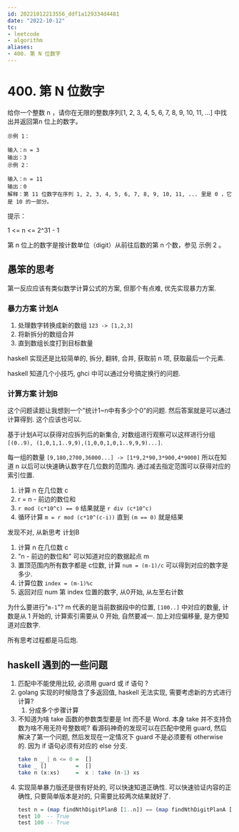 ```yaml
---
id: 20221012213556_ddf1a129334d4481
date: "2022-10-12"
tc:
- leetcode
- algorithm
aliases:
- 400. 第 N 位数字
---
```


# 400. 第 N 位数字

给你一个整数 n ，请你在无限的整数序列[1, 2, 3, 4, 5, 6, 7, 8, 9, 10, 11, ...] 中找出并返回第n 位上的数字。

```
示例 1：

输入：n = 3
输出：3
示例 2：

输入：n = 11
输出：0
解释：第 11 位数字在序列 1, 2, 3, 4, 5, 6, 7, 8, 9, 10, 11, ... 里是 0 ，它是 10 的一部分。
```

提示：

1 <= n <= 2^31 - 1

第 n 位上的数字是按计数单位（digit）从前往后数的第 n 个数，参见 示例 2 。

## 愚笨的思考

第一反应应该有类似数学计算公式的方案, 但那个有点难, 优先实现暴力方案.

### 暴力方案 计划A

1. 处理数字转换成新的数组 `123 -> [1,2,3]`
2. 将新拆分的数组合并
3. 直到数组长度打到目标数量

haskell 实现还是比较简单的, 拆分, 翻转, 合并, 获取前 n 项, 获取最后一个元素.

haskell 知道几个小技巧, ghci 中可以通过分号搞定换行的问题.

### 计算方案 计划B

这个问题读题让我想到一个"统计1\~n中有多少个0"的问题. 然后答案就是可以通过计算得到. 这个应该也可以.

基于计划A可以获得对应拆列后的新集合, 对数组进行观察可以这样进行分组 `[(0..9), (1,0,1,1..9,9),(1,0,0,1,0,1..9,9,9)...]`.

每一组的数量 `[9,180,2700,36000...] -> [1*9,2*90,3*900,4*9000]` 所以在知道 n 以后可以快速确认数字在几位数的范围内. 通过减去指定范围可以获得对应的索引位置.

1. 计算 n 在几位数 c
2. r = n - 前边的数位和
3. `r mod (c*10^c) == 0` 结果就是 `r div (c*10^c)`
4. 循环计算 `m = r mod (c*10^(c-i))` 直到 `(m == 0)` 就是结果

发现不对, 从新思考 计划B

1. 计算 n 在几位数 c
2. "n - 前边的数位和" 可以知道对应的数据起点 m
3. 置顶范围内所有数字都是 c位数, 计算 `num = (m-1)/c` 可以得到对应的数字是多少.
4. 计算位数 `index = (m-1)%c`
5. 返回对应 num 第 index 位置的数字, 从0开始, 从左至右计数

为什么要进行"`m-1`"? m 代表的是当前数据段中的位置, `[100..]` 中对应的数量, 计数是从 1 开始的, 计算索引需要从 0 开始, 自然要减一. 加上对应偏移量, 是方便知道对应数字.

所有思考过程都是马后炮.

## haskell 遇到的一些问题

1. 匹配中不能使用比较, 必须用 guard 或 if 语句 ?
2. golang 实现的时候隐含了多返回值, haskell 无法实现, 需要考虑新的方式进行计算?
    1. 分成多个步骤计算
3. 不知道为啥 take 函数的参数类型要是 Int 而不是 Word. 本身 take 并不支持负数为啥不用无符号整数呢? 看源码神奇的发现可以在匹配中使用 guard, 然后解决了第一个问题, 然后发现在一定情况下 guard 不是必须要有 otherwise 的. 因为 if 语句必须有对应的 else 分支.
    ```hs
    take n _ | n <= 0 =  []
    take _ []         =  []
    take n (x:xs)     =  x : take (n-1) xs
    ```
4. 实现简单暴力版还是很有好处的, 可以快速知道正确性. 可以快速验证内容的正确性, 只要简单版本是对的, 只需要比较两次结果就好了.
    ```hs
    test n = (map findNthDigitPlanB [1..n]) == (map findNthDigitPlanA [1..n])
    test 10  -- True
    test 100 -- True
    ```
